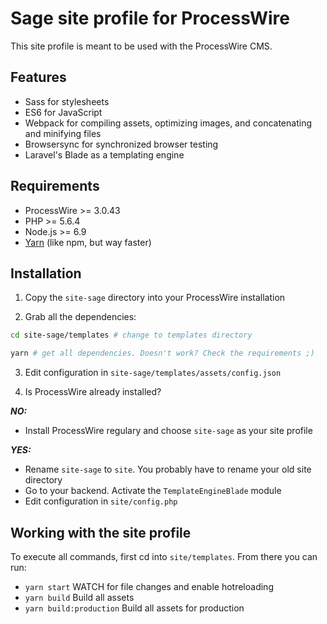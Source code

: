 # Sage site profile for ProcessWire

This site profile is meant to be used with the ProcessWire CMS. 

## Features

* Sass for stylesheets
* ES6 for JavaScript
* Webpack for compiling assets, optimizing images, and concatenating and minifying files
* Browsersync for synchronized browser testing
* Laravel's Blade as a templating engine

## Requirements

* ProcessWire >= 3.0.43
* PHP >= 5.6.4
* Node.js >= 6.9
* [Yarn](https://yarnpkg.com/en/docs/install)  (like npm, but way faster)

## Installation

1. Copy the `site-sage` directory into your ProcessWire installation

2. Grab all the dependencies: 

~~~bash
cd site-sage/templates # change to templates directory

yarn # get all dependencies. Doesn't work? Check the requirements ;)
~~~

3. Edit configuration in `site-sage/templates/assets/config.json`

4. Is ProcessWire already installed?

***NO:***
* Install ProcessWire regulary and choose `site-sage` as your site profile

***YES:***
* Rename `site-sage` to `site`. You probably have to rename your old site directory
* Go to your backend. Activate the `TemplateEngineBlade` module
* Edit configuration in `site/config.php`

## Working with the site profile

To execute all commands, first cd into `site/templates`. From there you can run:

* `yarn start` WATCH for file changes and enable hotreloading
* `yarn build` Build all assets
* `yarn build:production` Build all assets for production
